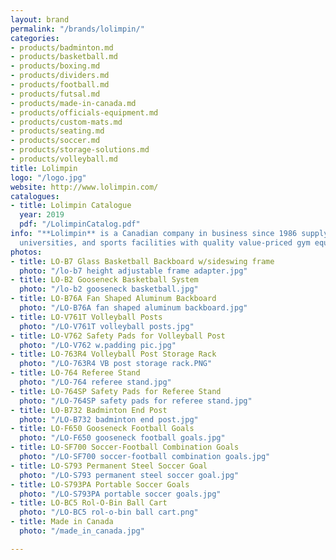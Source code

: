 ```yaml
---
layout: brand
permalink: "/brands/lolimpin/"
categories:
- products/badminton.md
- products/basketball.md
- products/boxing.md
- products/dividers.md
- products/football.md
- products/futsal.md
- products/made-in-canada.md
- products/officials-equipment.md
- products/custom-mats.md
- products/seating.md
- products/soccer.md
- products/storage-solutions.md
- products/volleyball.md
title: Lolimpin
logo: "/logo.jpg"
website: http://www.lolimpin.com/
catalogues:
- title: Lolimpin Catalogue
  year: 2019
  pdf: "/LolimpinCatalog.pdf"
info: "**Lolimpin** is a Canadian company in business since 1986 supplying schools,
  universities, and sports facilities with quality value-priced gym equipment."
photos:
- title: LO-B7 Glass Basketball Backboard w/sideswing frame
  photo: "/lo-b7 height adjustable frame adapter.jpg"
- title: LO-B2 Gooseneck Basketball System
  photo: "/lo-b2 gooseneck basketball.jpg"
- title: LO-B76A Fan Shaped Aluminum Backboard
  photo: "/LO-B76A fan shaped aluminum backboard.jpg"
- title: LO-V761T Volleyball Posts
  photo: "/LO-V761T volleyball posts.jpg"
- title: LO-V762 Safety Pads for Volleyball Post
  photo: "/LO-V762 w.padding pic.jpg"
- title: LO-763R4 Volleyball Post Storage Rack
  photo: "/LO-763R4 VB post storage rack.PNG"
- title: LO-764 Referee Stand
  photo: "/LO-764 referee stand.jpg"
- title: LO-764SP Safety Pads for Referee Stand
  photo: "/LO-764SP safety pads for referee stand.jpg"
- title: LO-B732 Badminton End Post
  photo: "/LO-B732 badminton end post.jpg"
- title: LO-F650 Gooseneck Football Goals
  photo: "/LO-F650 gooseneck football goals.jpg"
- title: LO-SF700 Soccer-Football Combination Goals
  photo: "/LO-SF700 soccer-football combination goals.jpg"
- title: LO-S793 Permanent Steel Soccer Goal
  photo: "/LO-S793 permanent steel soccer goal.jpg"
- title: LO-S793PA Portable Soccer Goals
  photo: "/LO-S793PA portable soccer goals.jpg"
- title: LO-BC5 Rol-O-Bin Ball Cart
  photo: "/LO-BC5 rol-o-bin ball cart.png"
- title: Made in Canada
  photo: "/made_in_canada.jpg"

---
```

